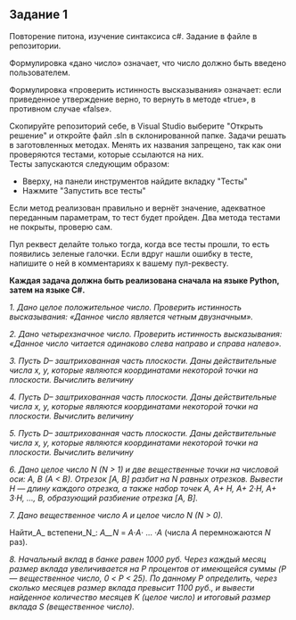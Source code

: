 ## Задание 1
Повторение питона, изучение синтаксиса c#. Задание в файле в репозитории.  

Формулировка «дано число» означает, что число должно быть введено пользователем.

Формулировка «проверить истинность высказывания» означает: если приведенное утверждение верно, то вернуть в методе «true», в противном случае «false».

Скопируйте репозиторий себе, в Visual Studio выберите "Открыть решение" и откройте файл .sln в склонированной папке. 
Задачи решать в заготовленных методах. Менять их названия запрещено, так как они проверяются тестами, которые ссылаются на них.  
Тесты запускаются следующим образом:  
- Вверху, на панели инструментов найдите вкладку "Тесты"  
- Нажмите "Запустить все тесты"  

Если метод реализован правильно и вернёт значение, адекватное переданным параметрам, то тест будет пройден. Два метода тестами не покрыты, проверю сам.

Пул реквест делайте только тогда, когда все тесты прошли, то есть появились зеленые галочки. Если вдруг нашли ошибку в тесте, напишите о ней в комментариях к вашему пул-реквесту.

**Каждая задача должна быть реализована сначала на языке Python, затем на языке C#.**

*1. Дано целое положительное число. Проверить истинность высказывания: «Данное число является четным двузначным».*

*2. Дано четырехзначное число. Проверить истинность высказывания: «Данное число читается одинаково слева направо и справа налево».*

*3. Пусть _D_– заштрихованная часть плоскости. Даны действительные числа _x_, _y_, которые являются координатами некоторой точки на плоскости. Вычислить величину*

*4. Пусть _D_– заштрихованная часть плоскости. Даны действительные числа _x_, _y_, которые являются координатами некоторой точки на плоскости. Вычислить величину*

*5. Пусть _D_– заштрихованная часть плоскости. Даны действительные числа _x_, _y_, которые являются координатами некоторой точки на плоскости. Вычислить величину*

*6. Дано целое число _N_ (_N_ \> 1) и две вещественные точки на числовой оси: _A_, _B_ (_A_ \< _B_). Отрезок [_A_, _B_] разбит на _N_ равных отрезков. Вывести _H_ — длину каждого отрезка, а также набор точек _A_, _A_+ _H_, _A_+ 2·_H_, _A_+ 3·_H_, …, _B_, образующий разбиение отрезка [_A_, _B_].*

*7. Дано вещественное число _A_ и целое число _N_ (_N_ \> 0).*

Найти_A_ встепени_N_: _A__N_ = _A_·_A_· … ·_A_ (числа _A_ перемножаются _N_ раз).

*8. Начальный вклад в банке равен 1000 руб. Через каждый месяц размер вклада увеличивается на _P_ процентов от имеющейся суммы (_P_ — вещественное число, 0 \< _P_ \< 25). По данному _P_ определить, через сколько месяцев размер вклада превысит 1100 руб., и вывести найденное количество месяцев _K_ (целое число) и итоговый размер вклада _S_ (вещественное число).*
